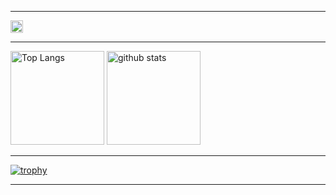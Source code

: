 ----

<a href="http://twitter.com/charindo">
  <img height="20" src="https://img.shields.io/twitter/follow/charindo?label=Twitter&logo=twitter&style=flat" />
</a>

----

<p align="left">
  <img alt="Top Langs" height="150px" src="https://github-readme-stats.vercel.app/api/top-langs/?username=charindo&layout=compact&count_private=true&show_icons=true&show_icons=true&theme=react" />

  <img alt="github stats" height="150px" src="https://github-readme-stats.vercel.app/api?username=charindo&count_private=true&show_icons=true&show_icons=true&theme=react" />
</p>

----

[![trophy](https://github-profile-trophy.vercel.app/?username=charindo&theme=discord)](https://github.com/charindo/github-profile-trophy)

----

